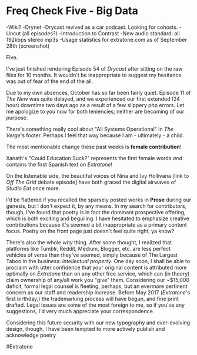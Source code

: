 # Freq Check Five - Big Data
-Wiki?
-Drynet
-Drycast revived as a car podcast. Looking for cohosts.
-Uncut (all episodes?)
-Introduction to Contrast
-New audio standard: all 192kbps stereo mp3s
-Usage statistics for extratone.com as of September 28th (screenshot)

Five.

I've just finished rendering Episode 54 of *Drycast* after sitting on the raw files for 10 months. It wouldn't be inappropriate to suggest my hesitance was out of fear of the end of the all.

Due to my own absences, October has so far been fairly quiet. Episode 11 of *The New* was quite delayed, and we experienced our first extended (24 hour) downtime two days ago as a result of a few slippery php errors. Let me apologize to you now for both leniencies; neither are becoming of our purpose.

There's something really cool about "All Systems Operational" in *The Verge*'s footer. Perhaps I feel that way because I am - ultimately - a child.

The most mentionable change these past weeks is **female contribution**!

Xanath's "Could Education Suck?" represents the first female words *and* contains the first Spanish text on *Extratone*!

On the listenable side, the beautiful voices of Nina and Ivy Hollivana [link to *Off The Grid* debate episode] have both graced the digital airwaves of *Studio Eat* once more.

I'd be flattered if you recalled the sparsely posted works in **Prose** during our genesis, but I don't expect it, by any means. In my search for contributors, though, I've found that poetry is in fact the dominant prospective offering, which is both exciting and beguiling. I have hesitated to emphasize creative contributions because it's seemed a bit inappropriate as a primary content focus. Poetry on the front page just doesn't feel quite right, ya know?

There's also the whole *why* thing. After some thought, I realized that platforms like Tumblr, Reddit, Medium, Blogger, etc. are less perfect vehicles of verse than they've seemed, simply because of The Largest Taboo in the business: *intellectual property*. One day soon, I shall be able to proclaim with utter confidence that your original content is attributed more optimally on *Extratone* than on any other free service, which can (in theory) claim ownership of any/all work you "give" them. Considering our ~$15,000 deficit, formal legal counsel is fleeting, perhaps, but an evermore pertinent concern as our staff and readership increase. Before May 2017 (*Extratone*'s first birthday,) the trademarking process will have begun, and fine print drafted. Legal issues are some of the most foreign to me, so if you've any suggestions, I'd very much appreciate your correspondence.

Considering this future security with our new typography and ever-evolving design, though, I  have been tempted to more actively publish and acknowledge poetry

#Extratone